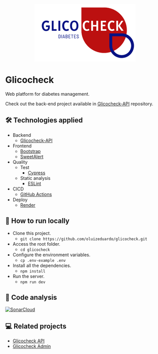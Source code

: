 <div align="center">
  <img src="./docs/glicocheck-logo.png">  
</div>

# Glicocheck
Web platform for diabetes management.

Check out the back-end project available in [Glicocheck-API](https://github.com/oluizeduardo/glicocheck-api) repository.

## 🛠 Technologies applied
- Backend
    - [Glicocheck-API](https://github.com/oluizeduardo/glicocheck-api)
- Frontend
    - [Bootstrap](https://getbootstrap.com/)
    - [SweetAlert](https://sweetalert.js.org/)
- Quality
    - Test
        - [Cypress](https://www.cypress.io/)
    - Static analysis
        - [ESLint](https://eslint.org/)
- CICD
    - [GitHub Actions](https://docs.github.com/en/actions)
- Deploy
    - [Render](https://render.com/)

## 🚀 How to run locally
- Clone this project.
    - `git clone https://github.com/oluizeduardo/glicocheck.git`
- Access the root folder.
    - `cd glicocheck`
- Configure the environment variables.
    - `cp .env-example .env`
- Install all the dependencies.
    - `npm install`
- Run the server.
    - `npm run dev`

## 🔗 Code analysis
[![SonarCloud](https://sonarcloud.io/images/project_badges/sonarcloud-black.svg)](https://sonarcloud.io/summary/new_code?id=oluizeduardo_glicocheck)

## 💻 Related projects
- [Glicocheck API](https://github.com/oluizeduardo/glicocheck-api)
- [Glicocheck Admin](https://github.com/oluizeduardo/glicocheck-admin)
